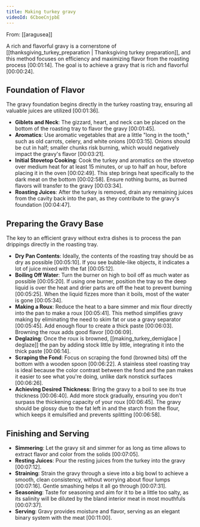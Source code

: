 ```yaml
---
title: Making turkey gravy
videoId: 6CboeCnjpbE
---
```


From: [[aragusea]] <br/> 

A rich and flavorful gravy is a cornerstone of [[thanksgiving_turkey_preparation | Thanksgiving turkey preparation]], and this method focuses on efficiency and maximizing flavor from the roasting process <a class="yt-timestamp" data-t="00:01:14">[00:01:14]</a>. The goal is to achieve a gravy that is rich and flavorful <a class="yt-timestamp" data-t="00:00:24">[00:00:24]</a>.

## Foundation of Flavor

The gravy foundation begins directly in the turkey roasting tray, ensuring all valuable juices are utilized <a class="yt-timestamp" data-t="00:01:36">[00:01:36]</a>.

*   **Giblets and Neck**: The gizzard, heart, and neck can be placed on the bottom of the roasting tray to flavor the gravy <a class="yt-timestamp" data-t="00:01:45">[00:01:45]</a>.
*   **Aromatics**: Use aromatic vegetables that are a little "long in the tooth," such as old carrots, celery, and white onions <a class="yt-timestamp" data-t="00:03:15">[00:03:15]</a>. Onions should be cut in half; smaller chunks risk burning, which would negatively impact the gravy's flavor <a class="yt-timestamp" data-t="00:03:21">[00:03:21]</a>.
*   **Initial Stovetop Cooking**: Cook the turkey and aromatics on the stovetop over medium heat for at least 15 minutes, or up to half an hour, before placing it in the oven <a class="yt-timestamp" data-t="00:02:49">[00:02:49]</a>. This step brings heat specifically to the dark meat on the bottom <a class="yt-timestamp" data-t="00:02:58">[00:02:58]</a>. Ensure nothing burns, as burned flavors will transfer to the gravy <a class="yt-timestamp" data-t="00:03:34">[00:03:34]</a>.
*   **Roasting Juices**: After the turkey is removed, drain any remaining juices from the cavity back into the pan, as they contribute to the gravy's foundation <a class="yt-timestamp" data-t="00:04:47">[00:04:47]</a>.

## Preparing the Gravy Base

The key to an efficient gravy without extra dishes is to process the pan drippings directly in the roasting tray.

*   **Dry Pan Contents**: Ideally, the contents of the roasting tray should be as dry as possible <a class="yt-timestamp" data-t="00:05:10">[00:05:10]</a>. If you see bubble-like objects, it indicates a lot of juice mixed with the fat <a class="yt-timestamp" data-t="00:05:12">[00:05:12]</a>.
*   **Boiling Off Water**: Turn the burner on high to boil off as much water as possible <a class="yt-timestamp" data-t="00:05:20">[00:05:20]</a>. If using one burner, position the tray so the deep liquid is over the heat and drier parts are off the heat to prevent burning <a class="yt-timestamp" data-t="00:05:25">[00:05:25]</a>. When the liquid fizzes more than it boils, most of the water is gone <a class="yt-timestamp" data-t="00:05:34">[00:05:34]</a>.
*   **Making a Roux**: Reduce the heat to a bare simmer and mix flour directly into the pan to make a roux <a class="yt-timestamp" data-t="00:05:41">[00:05:41]</a>. This method simplifies gravy making by eliminating the need to skim fat or use a gravy separator <a class="yt-timestamp" data-t="00:05:45">[00:05:45]</a>. Add enough flour to create a thick paste <a class="yt-timestamp" data-t="00:06:03">[00:06:03]</a>. Browning the roux adds good flavor <a class="yt-timestamp" data-t="00:06:09">[00:06:09]</a>.
*   **Deglazing**: Once the roux is browned, [[making_turkey_demiglace | deglaze]] the pan by adding stock little by little, integrating it into the thick paste <a class="yt-timestamp" data-t="00:06:14">[00:06:14]</a>.
*   **Scraping the Fond**: Focus on scraping the fond (browned bits) off the bottom with a wooden spoon <a class="yt-timestamp" data-t="00:06:22">[00:06:22]</a>. A stainless steel roasting tray is ideal because the color contrast between the fond and the pan makes it easier to see what you're doing, unlike dark nonstick surfaces <a class="yt-timestamp" data-t="00:06:26">[00:06:26]</a>.
*   **Achieving Desired Thickness**: Bring the gravy to a boil to see its true thickness <a class="yt-timestamp" data-t="00:06:40">[00:06:40]</a>. Add more stock gradually, ensuring you don't surpass the thickening capacity of your roux <a class="yt-timestamp" data-t="00:06:45">[00:06:45]</a>. The gravy should be glossy due to the fat left in and the starch from the flour, which keeps it emulsified and prevents splitting <a class="yt-timestamp" data-t="00:06:58">[00:06:58]</a>.

## Finishing and Serving

*   **Simmering**: Let the gravy sit and simmer for as long as time allows to extract flavor and color from the solids <a class="yt-timestamp" data-t="00:07:05">[00:07:05]</a>.
*   **Resting Juices**: Pour the resting juices from the turkey into the gravy <a class="yt-timestamp" data-t="00:07:12">[00:07:12]</a>.
*   **Straining**: Strain the gravy through a sieve into a big bowl to achieve a smooth, clean consistency, without worrying about flour lumps <a class="yt-timestamp" data-t="00:07:16">[00:07:16]</a>. Gentle smashing helps it all go through <a class="yt-timestamp" data-t="00:07:31">[00:07:31]</a>.
*   **Seasoning**: Taste for seasoning and aim for it to be a little too salty, as its salinity will be diluted by the bland interior meat in most mouthfuls <a class="yt-timestamp" data-t="00:07:37">[00:07:37]</a>.
*   **Serving**: Gravy provides moisture and flavor, serving as an elegant binary system with the meat <a class="yt-timestamp" data-t="00:11:00">[00:11:00]</a>.